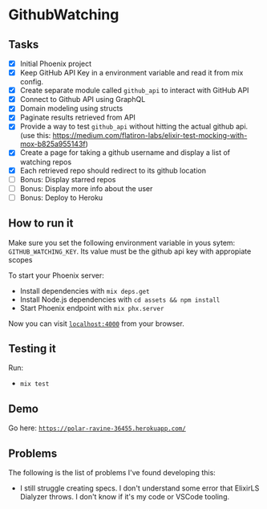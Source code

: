 # GithubWatching

## Tasks

- [x] Initial Phoenix project
- [x] Keep GitHub API Key in a environment variable and read it from mix config.
- [x] Create separate module called `github_api` to interact with GitHub API
- [x] Connect to Github API using GraphQL
- [x] Domain modeling using structs
- [x] Paginate results retrieved from API
- [x] Provide a way to test `github_api` without hitting the actual github api. (use this: https://medium.com/flatiron-labs/elixir-test-mocking-with-mox-b825a955143f)
- [x] Create a page for taking a github username and display a list of watching repos
- [x] Each retrieved repo should redirect to its github location
- [ ] Bonus: Display starred repos
- [ ] Bonus: Display more info about the user
- [ ] Bonus: Deploy to Heroku

## How to run it

Make sure you set the following environment variable in yous sytem: `GITHUB_WATCHING_KEY`. Its value must be the github api key with appropiate scopes

To start your Phoenix server:

  * Install dependencies with `mix deps.get`
  * Install Node.js dependencies with `cd assets && npm install`
  * Start Phoenix endpoint with `mix phx.server`

Now you can visit [`localhost:4000`](http://localhost:4000) from your browser.

## Testing it

Run:
  - `mix test`

## Demo

Go here: [`https://polar-ravine-36455.herokuapp.com/`](https://polar-ravine-36455.herokuapp.com/)


## Problems

The following is the list of problems I've found developing this:

- I still struggle creating specs. I don't understand some error that ElixirLS Dialyzer throws. I don't know if it's my code or VSCode tooling.